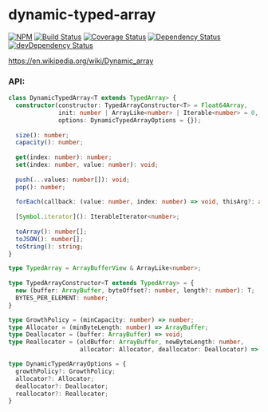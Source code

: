 dynamic-typed-array
===================

[![NPM](https://img.shields.io/npm/v/dynamic-typed-array.svg)](https://www.npmjs.com/package/dynamic-typed-array)
[![Build Status](https://img.shields.io/travis/maxdavidson/dynamic-typed-array/master.svg)](https://travis-ci.org/maxdavidson/dynamic-typed-array)
[![Coverage Status](https://img.shields.io/coveralls/maxdavidson/dynamic-typed-array/master.svg)](https://coveralls.io/github/maxdavidson/dynamic-typed-array?branch=master)
[![Dependency Status](https://img.shields.io/david/maxdavidson/dynamic-typed-array.svg)](https://david-dm.org/maxdavidson/dynamic-typed-array)
[![devDependency Status](https://img.shields.io/david/dev/maxdavidson/dynamic-typed-array.svg)](https://david-dm.org/maxdavidson/dynamic-typed-array?type=dev)

https://en.wikipedia.org/wiki/Dynamic_array

### API:
```typescript
class DynamicTypedArray<T extends TypedArray> {
  constructor(constructor: TypedArrayConstructor<T> = Float64Array,
              init: number | ArrayLike<number> | Iterable<number> = 0, 
              options: DynamicTypedArrayOptions = {});
  
  size(): number;
  capacity(): number;
  
  get(index: number): number;
  set(index: number, value: number): void;
  
  push(...values: number[]): void;
  pop(): number;
  
  forEach(callback: (value: number, index: number) => void, thisArg?: any): void;
  
  [Symbol.iterator](): IterableIterator<number>;
  
  toArray(): number[];
  toJSON(): number[];
  toString(): string;
}

type TypedArray = ArrayBufferView & ArrayLike<number>;
  
type TypedArrayConstructor<T extends TypedArray> = {
  new (buffer: ArrayBuffer, byteOffset?: number, length?: number): T;
  BYTES_PER_ELEMENT: number;
}

type GrowthPolicy = (minCapacity: number) => number;
type Allocator = (minByteLength: number) => ArrayBuffer;
type Deallocator = (buffer: ArrayBuffer) => void;
type Reallocator = (oldBuffer: ArrayBuffer, newByteLength: number, 
                    allocator: Allocator, deallocator: Deallocator) => ArrayBuffer;

type DynamicTypedArrayOptions = {
  growthPolicy?: GrowthPolicy;
  allocator?: Allocator;
  deallocator?: Deallocator;
  reallocator?: Reallocator;
}
```

